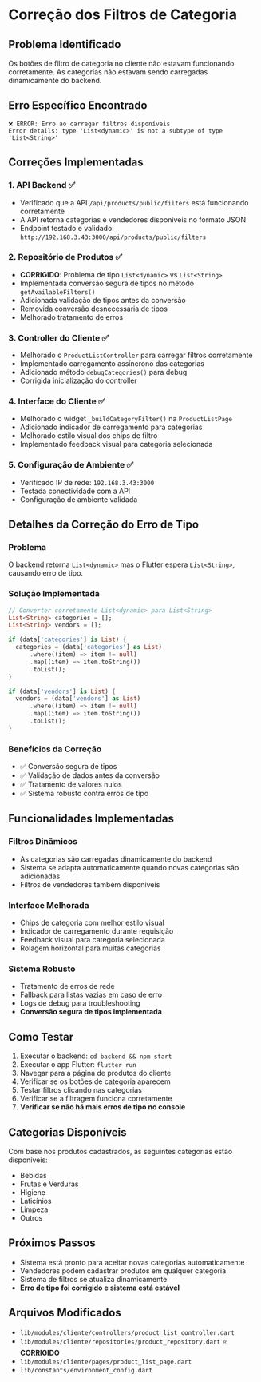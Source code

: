 # Correção dos Filtros de Categoria

## Problema Identificado
Os botões de filtro de categoria no cliente não estavam funcionando corretamente. As categorias não estavam sendo carregadas dinamicamente do backend.

## Erro Específico Encontrado
```
❌ ERROR: Erro ao carregar filtros disponíveis
Error details: type 'List<dynamic>' is not a subtype of type 'List<String>'
```

## Correções Implementadas

### 1. API Backend ✅
- Verificado que a API `/api/products/public/filters` está funcionando corretamente
- A API retorna categorias e vendedores disponíveis no formato JSON
- Endpoint testado e validado: `http://192.168.3.43:3000/api/products/public/filters`

### 2. Repositório de Produtos ✅
- **CORRIGIDO**: Problema de tipo `List<dynamic>` vs `List<String>`
- Implementada conversão segura de tipos no método `getAvailableFilters()`
- Adicionada validação de tipos antes da conversão
- Removida conversão desnecessária de tipos
- Melhorado tratamento de erros

### 3. Controller do Cliente ✅
- Melhorado o `ProductListController` para carregar filtros corretamente
- Implementado carregamento assíncrono das categorias
- Adicionado método `debugCategories()` para debug
- Corrigida inicialização do controller

### 4. Interface do Cliente ✅
- Melhorado o widget `_buildCategoryFilter()` na `ProductListPage`
- Adicionado indicador de carregamento para categorias
- Melhorado estilo visual dos chips de filtro
- Implementado feedback visual para categoria selecionada

### 5. Configuração de Ambiente ✅
- Verificado IP de rede: `192.168.3.43:3000`
- Testada conectividade com a API
- Configuração de ambiente validada

## Detalhes da Correção do Erro de Tipo

### Problema
O backend retorna `List<dynamic>` mas o Flutter espera `List<String>`, causando erro de tipo.

### Solução Implementada
```dart
// Converter corretamente List<dynamic> para List<String>
List<String> categories = [];
List<String> vendors = [];

if (data['categories'] is List) {
  categories = (data['categories'] as List)
      .where((item) => item != null)
      .map((item) => item.toString())
      .toList();
}

if (data['vendors'] is List) {
  vendors = (data['vendors'] as List)
      .where((item) => item != null)
      .map((item) => item.toString())
      .toList();
}
```

### Benefícios da Correção
- ✅ Conversão segura de tipos
- ✅ Validação de dados antes da conversão
- ✅ Tratamento de valores nulos
- ✅ Sistema robusto contra erros de tipo

## Funcionalidades Implementadas

### Filtros Dinâmicos
- As categorias são carregadas dinamicamente do backend
- Sistema se adapta automaticamente quando novas categorias são adicionadas
- Filtros de vendedores também disponíveis

### Interface Melhorada
- Chips de categoria com melhor estilo visual
- Indicador de carregamento durante requisição
- Feedback visual para categoria selecionada
- Rolagem horizontal para muitas categorias

### Sistema Robusto
- Tratamento de erros de rede
- Fallback para listas vazias em caso de erro
- Logs de debug para troubleshooting
- **Conversão segura de tipos implementada**

## Como Testar

1. Executar o backend: `cd backend && npm start`
2. Executar o app Flutter: `flutter run`
3. Navegar para a página de produtos do cliente
4. Verificar se os botões de categoria aparecem
5. Testar filtros clicando nas categorias
6. Verificar se a filtragem funciona corretamente
7. **Verificar se não há mais erros de tipo no console**

## Categorias Disponíveis
Com base nos produtos cadastrados, as seguintes categorias estão disponíveis:
- Bebidas
- Frutas e Verduras
- Higiene
- Laticínios
- Limpeza
- Outros

## Próximos Passos
- Sistema está pronto para aceitar novas categorias automaticamente
- Vendedores podem cadastrar produtos em qualquer categoria
- Sistema de filtros se atualiza dinamicamente
- **Erro de tipo foi corrigido e sistema está estável**

## Arquivos Modificados
- `lib/modules/cliente/controllers/product_list_controller.dart`
- `lib/modules/cliente/repositories/product_repository.dart` ⭐ **CORRIGIDO**
- `lib/modules/cliente/pages/product_list_page.dart`
- `lib/constants/environment_config.dart`
